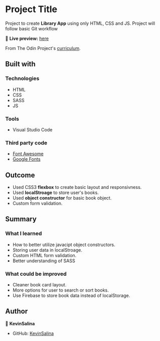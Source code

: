 # Project Title

Project to create **Library App** using only HTML, CSS and JS.
Project will follow basic Git workflow

🔗 **Live preview:** [here](https://kevinsalina.github.io/simple-library-app/)

From The Odin Project's [curriculum](addlink).

## Built with

### Technologies

* HTML
* CSS
* SASS
* JS

### Tools

* Visual Studio Code

### Third party code

* [Font Awesome](https://fontawesome.com/)
* [Google Fonts](https://fonts.google.com/)

## Outcome

* Used CSS3 **flexbox** to create basic layout and responsivness.
* Used **localStroage** to store user's books.
* Used **object constructor** for basic book object.
* Custom form validation.

## Summary

### What I learned

* How to better utilize javacipt object constructors.
* Storing user data in localStroage.
* Custom HTML form validation.
* Better understanding of SASS

### What could be improved

* Cleaner book card layout.
* More options for user to search or sort books.
* Use Firebase to store book data instead of localStorage.

## Author

👤 **KevinSalina**
* GitHub: [KevinSalina](https://github.com/KevinSalina)
